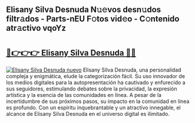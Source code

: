 ## Elisany Silva Desnuda N𝚞𝚎vos desn𝚞dos filtr𝚊dos - Parts-nEU F𝚘tos vid𝚎o - C𝚘ntenido atr𝚊ctivo vqoYz

# <h2><a href="http://mbawfh.tromn.icu/?c=Elisany+Silva+Desnuda">🔗👉👉👉 Elisany Silva Desnuda 🔗🔗</a></h2>

[![Elisany Silva Desnuda nuevo](https://i.imgur.com/pEAQMta.gif)](http://mbawfh.tromn.icu/?c=Elisany+Silva+Desnuda)
Elisany Silva Desnuda, una personalidad compleja y enigmática, elude la categorización fácil. Su uso innovador de los medios digitales para la autopresentación ha cautivado y enfurecido a sus seguidores, estimulando debates sobre la privacidad, la expresión artística y la esencia de las comunidades en línea. A pesar de la incertidumbre de sus próximos pasos, su impacto en la comunidad en línea es profundo. Con un espíritu inquebrantable y un atractivo innegable, el alcance de Elisany Silva Desnuda en el universo digital es ilimitado.

